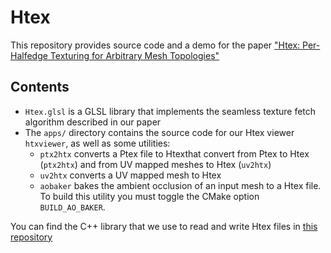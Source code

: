 # Htex

This repository provides source code and a demo for the paper ["Htex: Per-Halfedge Texturing for Arbitrary Mesh Topologies"](https://arxiv.org/abs/2207.05618)

## Contents

- `Htex.glsl` is a GLSL library that implements the seamless texture fetch algorithm described in our paper
- The `apps/` directory contains the source code for our Htex viewer `htxviewer`, as well as some utilities:
  - `ptx2htx` converts a Ptex file to Htexthat convert from Ptex to Htex (`ptx2htx`) and from UV mapped meshes to Htex (`uv2htx`)
  - `uv2htx` converts a UV mapped mesh to Htex
  - `aobaker` bakes the ambient occlusion of an input mesh to a Htex file. To build this utility you must toggle the CMake option `BUILD_AO_BAKER`.

You can find the C++ library that we use to read and write Htex files in [this repository](https://github.com/wbrbr/htex-api)